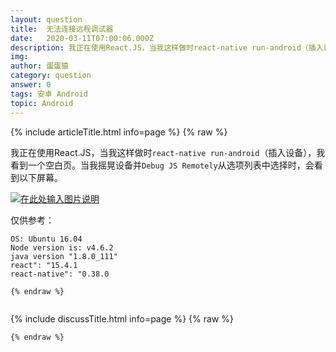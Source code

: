 ```yaml
---
layout: question
title:  无法连接远程调试器
date:   2020-03-11T07:00:06.000Z
description: 我正在使用React.JS，当我这样做时react-native run-android（插入设备），我看到一个空白页。当我摇晃设备并Debug JS R...
img: 
author: 蛋蛋猿
category: question
answer: 0
tags: 安卓 Android
topic: Android
---
```

<div class="article-root">
  <div class="article">
    {% include articleTitle.html info=page %}
    {% raw %}
    <div class="article-content"><p><font style="vertical-align: inherit;"><font style="vertical-align: inherit;">我正在使用React.JS，当我这样做时</font></font><code>react-native run-android</code><font style="vertical-align: inherit;"><font style="vertical-align: inherit;">（插入设备），我看到一个空白页。</font><font style="vertical-align: inherit;">当我摇晃设备并</font></font><code>Debug JS Remotely</code><font style="vertical-align: inherit;"><font style="vertical-align: inherit;">从选项列表中</font><font style="vertical-align: inherit;">选择时</font><font style="vertical-align: inherit;">，会看到以下屏幕。</font></font></p>

<p><a href="https://www.samyoc.com//uploads/users/8890/images/thumbnails/1583909878728.png" data-src="https://www.samyoc.com//uploads/users/8890/images/1583909878728.png" rel="noreferrer"><img src="https://i.stack.imgur.com/nhGqG.png" alt="在此处输入图片说明"></a></p>

<p><font style="vertical-align: inherit;"><font style="vertical-align: inherit;">仅供参考： </font></font></p>

<pre><code>OS: Ubuntu 16.04<font></font>
Node version is: v4.6.2<font></font>
java version "1.8.0_111"<font></font>
react": "15.4.1<font></font>
react-native": "0.38.0<font></font>
</code></pre></div>
    {% endraw %}
  </div>
  <p style="height: 0;width:0;overflow: hidden;"> 第703篇《无法连接远程调试器》来自Winter(https://github.com/aiyld/aiyld.github.io)的站点</p>
  <div class="discuss-wrapper">
    {% include discussTitle.html info=page %}
    {% raw %}
    
    {% endraw %}
  </div>
<div>
